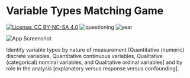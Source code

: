 # Variable Types Matching Game

[![License: CC BY-NC-SA 4.0](https://img.shields.io/badge/License-CC%20BY--NC--SA%204.0-lightgrey.svg)](https://creativecommons.org/licenses/by-nc-sa/4.0/) ![questioning](https://img.shields.io/badge/lifecycle-questioning-blue) ![year](https://img.shields.io/badge/year-2017-lightgrey)

![App Screenshot](https://sites.psu.edu/shinyapps/files/2018/11/variable-types-e1627399199376.png)

Identify variable types by nature of measurement [Quantitative (numeric) discrete variables, Quantitative continuous variables, Qualitative (categorical) nominal variables, and Qualitative ordinal variables] and by role in the analysis [explanatory versus response versus confounding].
